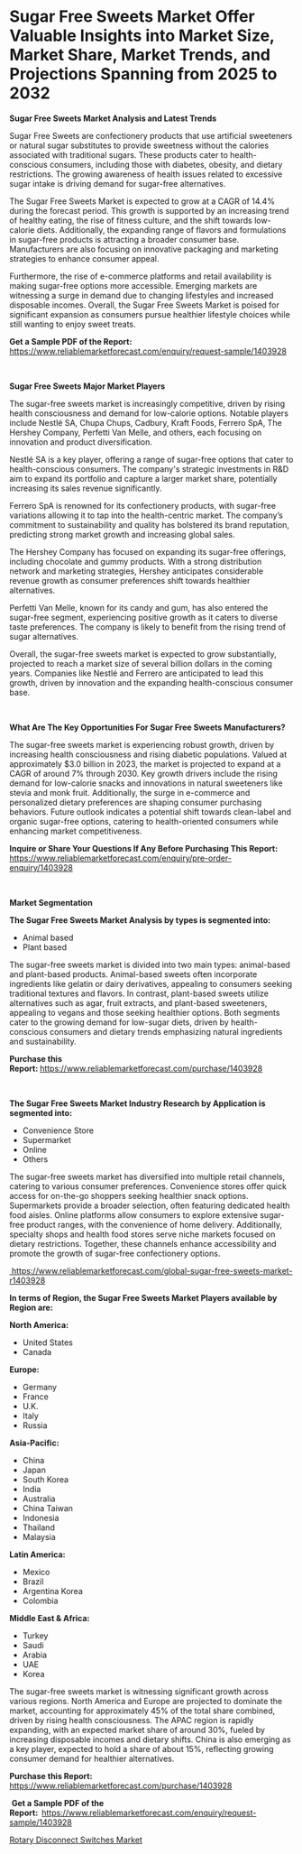 <p><h1>Sugar Free Sweets Market Offer Valuable Insights into Market Size, Market Share, Market Trends, and Projections Spanning from 2025 to 2032</h1></p><p><strong>Sugar Free Sweets Market Analysis and Latest Trends</strong></p>
<p><p>Sugar Free Sweets are confectionery products that use artificial sweeteners or natural sugar substitutes to provide sweetness without the calories associated with traditional sugars. These products cater to health-conscious consumers, including those with diabetes, obesity, and dietary restrictions. The growing awareness of health issues related to excessive sugar intake is driving demand for sugar-free alternatives.</p><p>The Sugar Free Sweets Market is expected to grow at a CAGR of 14.4% during the forecast period. This growth is supported by an increasing trend of healthy eating, the rise of fitness culture, and the shift towards low-calorie diets. Additionally, the expanding range of flavors and formulations in sugar-free products is attracting a broader consumer base. Manufacturers are also focusing on innovative packaging and marketing strategies to enhance consumer appeal.</p><p>Furthermore, the rise of e-commerce platforms and retail availability is making sugar-free options more accessible. Emerging markets are witnessing a surge in demand due to changing lifestyles and increased disposable incomes. Overall, the Sugar Free Sweets Market is poised for significant expansion as consumers pursue healthier lifestyle choices while still wanting to enjoy sweet treats.</p></p>
<p><strong>Get a Sample PDF of the Report:&nbsp;</strong> <a href="https://www.reliablemarketforecast.com/enquiry/request-sample/1403928?utm_campaign=3307&utm_medium=2&utm_source=Github&utm_content=ia&utm_term=28032025&utm_id=sugar-free-sweets">https://www.reliablemarketforecast.com/enquiry/request-sample/1403928</a></p>
<p>&nbsp;</p>
<p><strong>Sugar Free Sweets Major Market Players</strong></p>
<p><p>The sugar-free sweets market is increasingly competitive, driven by rising health consciousness and demand for low-calorie options. Notable players include Nestlé SA, Chupa Chups, Cadbury, Kraft Foods, Ferrero SpA, The Hershey Company, Perfetti Van Melle, and others, each focusing on innovation and product diversification.</p><p>Nestlé SA is a key player, offering a range of sugar-free options that cater to health-conscious consumers. The company's strategic investments in R&D aim to expand its portfolio and capture a larger market share, potentially increasing its sales revenue significantly.</p><p>Ferrero SpA is renowned for its confectionery products, with sugar-free variations allowing it to tap into the health-centric market. The company’s commitment to sustainability and quality has bolstered its brand reputation, predicting strong market growth and increasing global sales.</p><p>The Hershey Company has focused on expanding its sugar-free offerings, including chocolate and gummy products. With a strong distribution network and marketing strategies, Hershey anticipates considerable revenue growth as consumer preferences shift towards healthier alternatives.</p><p>Perfetti Van Melle, known for its candy and gum, has also entered the sugar-free segment, experiencing positive growth as it caters to diverse taste preferences. The company is likely to benefit from the rising trend of sugar alternatives.</p><p>Overall, the sugar-free sweets market is expected to grow substantially, projected to reach a market size of several billion dollars in the coming years. Companies like Nestlé and Ferrero are anticipated to lead this growth, driven by innovation and the expanding health-conscious consumer base.</p></p>
<p>&nbsp;</p>
<p><strong>What Are The Key Opportunities For Sugar Free Sweets Manufacturers?</strong></p>
<p><p>The sugar-free sweets market is experiencing robust growth, driven by increasing health consciousness and rising diabetic populations. Valued at approximately $3.0 billion in 2023, the market is projected to expand at a CAGR of around 7% through 2030. Key growth drivers include the rising demand for low-calorie snacks and innovations in natural sweeteners like stevia and monk fruit. Additionally, the surge in e-commerce and personalized dietary preferences are shaping consumer purchasing behaviors. Future outlook indicates a potential shift towards clean-label and organic sugar-free options, catering to health-oriented consumers while enhancing market competitiveness.</p></p>
<p><strong>Inquire or Share Your Questions If Any Before Purchasing This Report:</strong> <a href="https://www.reliablemarketforecast.com/enquiry/pre-order-enquiry/1403928?utm_campaign=3307&utm_medium=2&utm_source=Github&utm_content=ia&utm_term=28032025&utm_id=sugar-free-sweets">https://www.reliablemarketforecast.com/enquiry/pre-order-enquiry/1403928</a></p>
<p>&nbsp;</p>
<p><strong>Market Segmentation</strong></p>
<p><strong>The Sugar Free Sweets Market Analysis by types is segmented into:</strong></p>
<p><ul><li>Animal based</li><li>Plant based</li></ul></p>
<p><p>The sugar-free sweets market is divided into two main types: animal-based and plant-based products. Animal-based sweets often incorporate ingredients like gelatin or dairy derivatives, appealing to consumers seeking traditional textures and flavors. In contrast, plant-based sweets utilize alternatives such as agar, fruit extracts, and plant-based sweeteners, appealing to vegans and those seeking healthier options. Both segments cater to the growing demand for low-sugar diets, driven by health-conscious consumers and dietary trends emphasizing natural ingredients and sustainability.</p></p>
<p><strong>Purchase this Report:&nbsp;</strong><a href="https://www.reliablemarketforecast.com/purchase/1403928?utm_campaign=3307&utm_medium=2&utm_source=Github&utm_content=ia&utm_term=28032025&utm_id=sugar-free-sweets">https://www.reliablemarketforecast.com/purchase/1403928</a></p>
<p>&nbsp;</p>
<p><strong>The Sugar Free Sweets Market Industry Research by Application is segmented into:</strong></p>
<p><ul><li>Convenience Store</li><li>Supermarket</li><li>Online</li><li>Others</li></ul></p>
<p><p>The sugar-free sweets market has diversified into multiple retail channels, catering to various consumer preferences. Convenience stores offer quick access for on-the-go shoppers seeking healthier snack options. Supermarkets provide a broader selection, often featuring dedicated health food aisles. Online platforms allow consumers to explore extensive sugar-free product ranges, with the convenience of home delivery. Additionally, specialty shops and health food stores serve niche markets focused on dietary restrictions. Together, these channels enhance accessibility and promote the growth of sugar-free confectionery options.</p></p>
<p><a href="https://www.reliablemarketforecast.com/global-sugar-free-sweets-market-r1403928?utm_campaign=3307&utm_medium=2&utm_source=Github&utm_content=ia&utm_term=28032025&utm_id=sugar-free-sweets">&nbsp;https://www.reliablemarketforecast.com/global-sugar-free-sweets-market-r1403928</a></p>
<p><strong>In terms of Region, the Sugar Free Sweets Market Players available by Region are:</strong></p>
<p>
    <p> <strong> North America: </strong>
        <ul>
            <li>United States</li>
            <li>Canada</li>
        </ul>
        </p> 
    <p> <strong> Europe: </strong>
        <ul>
            <li>Germany</li>
            <li>France</li>
            <li>U.K.</li>
            <li>Italy</li>
            <li>Russia</li>
        </ul>
        </p> 
    <p> <strong> Asia-Pacific: </strong>
        <ul>
            <li>China</li>
            <li>Japan</li>
            <li>South Korea</li>
            <li>India</li>
            <li>Australia</li>
            <li>China Taiwan</li>
            <li>Indonesia</li>
            <li>Thailand</li>
            <li>Malaysia</li>
        </ul>
        </p> 
    <p> <strong> Latin America: </strong>
        <ul>
            <li>Mexico</li>
            <li>Brazil</li>
            <li>Argentina Korea</li>
            <li>Colombia</li>
        </ul>
        </p> 
    <p> <strong> Middle East & Africa: </strong>
        <ul>
            <li>Turkey</li>
            <li>Saudi</li>
            <li>Arabia</li>
            <li>UAE</li>
            <li>Korea</li>
        </ul>
    </p>
    </p>
<p><p>The sugar-free sweets market is witnessing significant growth across various regions. North America and Europe are projected to dominate the market, accounting for approximately 45% of the total share combined, driven by rising health consciousness. The APAC region is rapidly expanding, with an expected market share of around 30%, fueled by increasing disposable incomes and dietary shifts. China is also emerging as a key player, expected to hold a share of about 15%, reflecting growing consumer demand for healthier alternatives.</p></p>
<p><strong>Purchase this Report: </strong><a href="https://www.reliablemarketforecast.com/purchase/1403928?utm_campaign=3307&utm_medium=2&utm_source=Github&utm_content=ia&utm_term=28032025&utm_id=sugar-free-sweets">https://www.reliablemarketforecast.com/purchase/1403928</a></p>
<p>&nbsp;<strong>Get a Sample PDF of the Report:&nbsp;&nbsp;</strong><a href="https://www.reliablemarketforecast.com/enquiry/request-sample/1403928?utm_campaign=3307&utm_medium=2&utm_source=Github&utm_content=ia&utm_term=28032025&utm_id=sugar-free-sweets">https://www.reliablemarketforecast.com/enquiry/request-sample/1403928</a></p>
<p><strong></strong></p>
<p><p><a href="https://github.com/sirayedantte/Market-Research-Report-List-1/blob/main/rotary-disconnect-switches-market.md?utm_campaign=3307&utm_medium=2&utm_source=Github&utm_content=ia&utm_term=28032025&utm_id=sugar-free-sweets">Rotary Disconnect Switches Market</a></p></p>